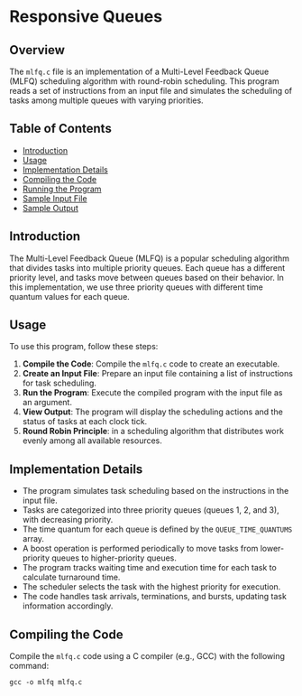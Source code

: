 # Responsive Queues

## Overview
The `mlfq.c` file is an implementation of a Multi-Level Feedback Queue (MLFQ) scheduling algorithm with round-robin scheduling. This program reads a set of instructions from an input file and simulates the scheduling of tasks among multiple queues with varying priorities.

## Table of Contents
- [Introduction](#introduction)
- [Usage](#usage)
- [Implementation Details](#implementation-details)
- [Compiling the Code](#compiling-the-code)
- [Running the Program](#running-the-program)
- [Sample Input File](#sample-input-file)
- [Sample Output](#sample-output)

## Introduction
The Multi-Level Feedback Queue (MLFQ) is a popular scheduling algorithm that divides tasks into multiple priority queues. Each queue has a different priority level, and tasks move between queues based on their behavior. In this implementation, we use three priority queues with different time quantum values for each queue.

## Usage
To use this program, follow these steps:

1. **Compile the Code**: Compile the `mlfq.c` code to create an executable.
2. **Create an Input File**: Prepare an input file containing a list of instructions for task scheduling.
3. **Run the Program**: Execute the compiled program with the input file as an argument.
4. **View Output**: The program will display the scheduling actions and the status of tasks at each clock tick.
5. **Round Robin Principle**:  in a scheduling algorithm that distributes work evenly among all available resources.

## Implementation Details
- The program simulates task scheduling based on the instructions in the input file.
- Tasks are categorized into three priority queues (queues 1, 2, and 3), with decreasing priority.
- The time quantum for each queue is defined by the `QUEUE_TIME_QUANTUMS` array.
- A boost operation is performed periodically to move tasks from lower-priority queues to higher-priority queues.
- The program tracks waiting time and execution time for each task to calculate turnaround time.
- The scheduler selects the task with the highest priority for execution.
- The code handles task arrivals, terminations, and bursts, updating task information accordingly.

## Compiling the Code
Compile the `mlfq.c` code using a C compiler (e.g., GCC) with the following command:
```shell
gcc -o mlfq mlfq.c
